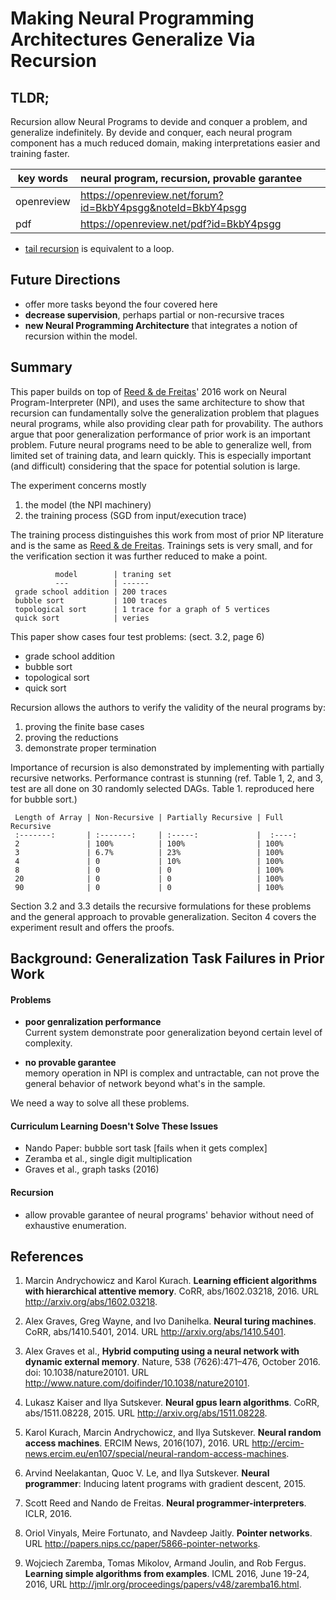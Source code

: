 # Making Neural Programming Architectures Generalize Via Recursion

## TLDR;

Recursion allow Neural Programs to devide and conquer a problem, and generalize
indefinitely. By devide and conquer, each neural program component has a much 
reduced domain, making interpretations easier and training faster.

key words | neural program, recursion, provable garantee
---- |:---
openreview | https://openreview.net/forum?id=BkbY4psgg&noteId=BkbY4psgg
pdf | https://openreview.net/pdf?id=BkbY4psgg

- [tail recursion](https://www.quora.com/What-is-tail-recursion-Why-is-it-so-bad)
    is equivalent to a loop.

## Future Directions

- offer more tasks beyond the four covered here
- **decrease supervision**, perhaps partial or non-recursive traces
- **new Neural Programming Architecture** that integrates a notion of recursion
    within the model.


## Summary 

This paper builds on top of [Reed & de Freitas]' 2016 work on Neural
Program-Interpreter (NPI), and uses the same architecture to show that recursion
can fundamentally solve the generalization problem that plagues neural programs,
while also providing clear path for provability. The authors argue that poor
generalization performance of prior work is an important problem. Future
neural programs need to be able to generalize well, from limited set of training
data, and learn quickly. This is especially important (and difficult)
considering that the space for potential solution is large.

[Reed & de Freitas]: https://arxiv.org/abs/1511.06279

The experiment concerns mostly
1. the model (the NPI machinery)
2. the training process (SGD from input/execution trace)

The training process distinguishes this work from most of prior NP literature
and is the same as [Reed & de Freitas]. Trainings sets is very small, and for
the verification section it was further reduced to make a point.

              model        | traning set     
              ---          | ------         
     grade school addition | 200 traces 
     bubble sort           | 100 traces 
     topological sort      | 1 trace for a graph of 5 vertices
     quick sort            | veries

This paper show cases four test problems: (sect. 3.2, page 6)
- grade school addition
- bubble sort
- topological sort
- quick sort

Recursion allows the authors to verify the validity of the neural programs by:
1. proving the finite base cases
2. proving the reductions
3. demonstrate proper termination

Importance of recursion is also demonstrated by implementing with partially
recursive networks. Performance contrast is stunning (ref. Table 1, 2, and 3, 
test are all done on 30 randomly selected DAGs. Table 1. reproduced here for 
bubble sort.)

     Length of Array | Non-Recursive | Partially Recursive | Full Recursive
     :-------:       | :-------:     | :-----:             |  :----:
     2               | 100%          | 100%                | 100% 
     3               | 6.7%          | 23%                 | 100% 
     4               | 0             | 10%                 | 100% 
     8               | 0             | 0                   | 100% 
     20              | 0             | 0                   | 100% 
     90              | 0             | 0                   | 100%


Section 3.2 and 3.3 details the recursive formulations for these problems and 
the general approach to provable generalization. Seciton 4 covers the experiment
result and offers the proofs.

## Background: Generalization Task Failures in Prior Work

#### Problems


- **poor genralization performance**\
    Current system demonstrate poor generalization beyond certain level of 
    complexity.

- **no provable garantee**\
    memory operation in NPI is complex and untractable, can not prove the general 
    behavior of network beyond what's in the sample.

We need a way to solve all these problems.

#### Curriculum Learning Doesn't Solve These Issues

- Nando Paper: bubble sort task [fails when it gets complex]
- Zeramba et al., single digit multiplication
- Graves et al., graph tasks (2016)

#### Recursion

- allow provable garantee of neural programs' behavior without need of
exhaustive enumeration.


## References

1. Marcin Andrychowicz and Karol Kurach. **Learning efficient algorithms with 
hierarchical attentive memory**. CoRR, abs/1602.03218, 2016. 
URL http://arxiv.org/abs/1602.03218. 

2. Alex Graves, Greg Wayne, and Ivo Danihelka. **Neural turing machines**. 
CoRR, abs/1410.5401, 2014. URL http://arxiv.org/abs/1410.5401.

3. Alex Graves et al., **Hybrid computing using a neural network with dynamic 
external memory**. Nature, 538 (7626):471–476, October 2016. 
doi: 10.1038/nature20101. URL http://www.nature.com/doifinder/10.1038/nature20101.

4. Lukasz Kaiser and Ilya Sutskever. **Neural gpus learn algorithms**. 
CoRR, abs/1511.08228, 2015. URL http://arxiv.org/abs/1511.08228.

5. Karol Kurach, Marcin Andrychowicz, and Ilya Sutskever. 
**Neural random access machines**. ERCIM News, 2016(107), 2016. 
URL http://ercim-news.ercim.eu/en107/special/neural-random-access-machines.

6. Arvind Neelakantan, Quoc V. Le, and Ilya Sutskever. 
**Neural programmer**: Inducing latent programs with gradient descent, 2015.

7. Scott Reed and Nando de Freitas. **Neural programmer-interpreters**. 
ICLR, 2016.

8. Oriol Vinyals, Meire Fortunato, and Navdeep Jaitly. 
**Pointer networks**. URL http://papers.nips.cc/paper/5866-pointer-networks.

9. Wojciech Zaremba, Tomas Mikolov, Armand Joulin, and Rob Fergus. 
**Learning simple algorithms from examples**. ICML 2016, June 19-24, 2016,
URL http://jmlr.org/proceedings/papers/v48/zaremba16.html.